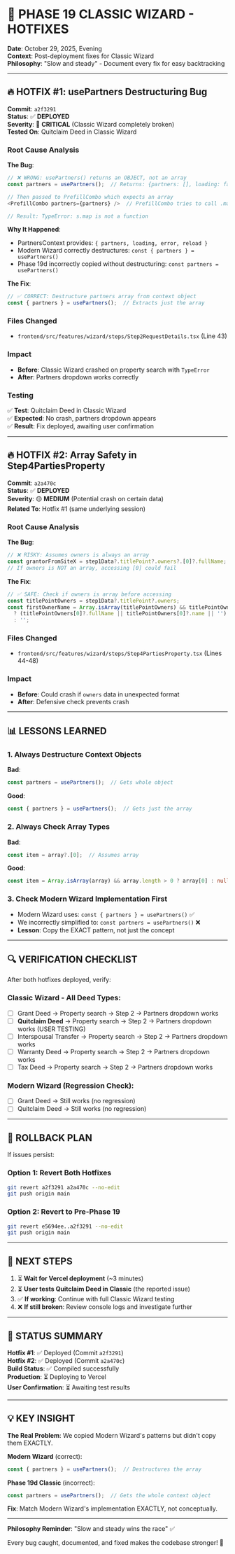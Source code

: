 # 🚨 PHASE 19 CLASSIC WIZARD - HOTFIXES

**Date**: October 29, 2025, Evening  
**Context**: Post-deployment fixes for Classic Wizard  
**Philosophy**: "Slow and steady" - Document every fix for easy backtracking

---

## 🔥 HOTFIX #1: usePartners Destructuring Bug

**Commit**: `a2f3291`  
**Status**: ✅ **DEPLOYED**  
**Severity**: 🔴 **CRITICAL** (Classic Wizard completely broken)  
**Tested On**: Quitclaim Deed in Classic Wizard

### Root Cause Analysis

**The Bug**:
```typescript
// ❌ WRONG: usePartners() returns an OBJECT, not an array
const partners = usePartners();  // Returns: {partners: [], loading: false, error: null, reload: fn}

// Then passed to PrefillCombo which expects an array
<PrefillCombo partners={partners} />  // PrefillCombo tries to call .map() on the OBJECT

// Result: TypeError: s.map is not a function
```

**Why It Happened**:
- PartnersContext provides: `{ partners, loading, error, reload }`
- Modern Wizard correctly destructures: `const { partners } = usePartners()`
- Phase 19d incorrectly copied without destructuring: `const partners = usePartners()`

**The Fix**:
```typescript
// ✅ CORRECT: Destructure partners array from context object
const { partners } = usePartners();  // Extracts just the array
```

### Files Changed
- `frontend/src/features/wizard/steps/Step2RequestDetails.tsx` (Line 43)

### Impact
- **Before**: Classic Wizard crashed on property search with `TypeError`
- **After**: Partners dropdown works correctly

### Testing
✅ **Test**: Quitclaim Deed in Classic Wizard  
✅ **Expected**: No crash, partners dropdown appears  
✅ **Result**: Fix deployed, awaiting user confirmation

---

## 🔥 HOTFIX #2: Array Safety in Step4PartiesProperty

**Commit**: `a2a470c`  
**Status**: ✅ **DEPLOYED**  
**Severity**: 🟡 **MEDIUM** (Potential crash on certain data)  
**Related To**: Hotfix #1 (same underlying session)

### Root Cause Analysis

**The Bug**:
```typescript
// ❌ RISKY: Assumes owners is always an array
const grantorFromSiteX = step1Data?.titlePoint?.owners?.[0]?.fullName;
// If owners is NOT an array, accessing [0] could fail
```

**The Fix**:
```typescript
// ✅ SAFE: Check if owners is array before accessing
const titlePointOwners = step1Data?.titlePoint?.owners;
const firstOwnerName = Array.isArray(titlePointOwners) && titlePointOwners.length > 0
  ? (titlePointOwners[0]?.fullName || titlePointOwners[0]?.name || '')
  : '';
```

### Files Changed
- `frontend/src/features/wizard/steps/Step4PartiesProperty.tsx` (Lines 44-48)

### Impact
- **Before**: Could crash if `owners` data in unexpected format
- **After**: Defensive check prevents crash

---

## 📊 LESSONS LEARNED

### 1. Always Destructure Context Objects
**Bad**:
```typescript
const partners = usePartners();  // Gets whole object
```

**Good**:
```typescript
const { partners } = usePartners();  // Gets just the array
```

### 2. Always Check Array Types
**Bad**:
```typescript
const item = array?.[0];  // Assumes array
```

**Good**:
```typescript
const item = Array.isArray(array) && array.length > 0 ? array[0] : null;
```

### 3. Check Modern Wizard Implementation First
- Modern Wizard uses: `const { partners } = usePartners()` ✅
- We incorrectly simplified to: `const partners = usePartners()` ❌
- **Lesson**: Copy the EXACT pattern, not just the concept

---

## 🔍 VERIFICATION CHECKLIST

After both hotfixes deployed, verify:

### Classic Wizard - All Deed Types:
- [ ] Grant Deed → Property search → Step 2 → Partners dropdown works
- [ ] **Quitclaim Deed** → Property search → Step 2 → Partners dropdown works (USER TESTING)
- [ ] Interspousal Transfer → Property search → Step 2 → Partners dropdown works
- [ ] Warranty Deed → Property search → Step 2 → Partners dropdown works
- [ ] Tax Deed → Property search → Step 2 → Partners dropdown works

### Modern Wizard (Regression Check):
- [ ] Grant Deed → Still works (no regression)
- [ ] Quitclaim Deed → Still works (no regression)

---

## 🔄 ROLLBACK PLAN

If issues persist:

### Option 1: Revert Both Hotfixes
```bash
git revert a2f3291 a2a470c --no-edit
git push origin main
```

### Option 2: Revert to Pre-Phase 19
```bash
git revert e5694ee..a2f3291 --no-edit
git push origin main
```

---

## 📝 NEXT STEPS

1. ⏳ **Wait for Vercel deployment** (~3 minutes)
2. ⏳ **User tests Quitclaim Deed in Classic** (the reported issue)
3. ✅ **If working**: Continue with full Classic Wizard testing
4. ❌ **If still broken**: Review console logs and investigate further

---

## 🎯 STATUS SUMMARY

**Hotfix #1**: ✅ Deployed (Commit `a2f3291`)  
**Hotfix #2**: ✅ Deployed (Commit `a2a470c`)  
**Build Status**: ✅ Compiled successfully  
**Production**: ⏳ Deploying to Vercel  
**User Confirmation**: ⏳ Awaiting test results

---

## 💡 KEY INSIGHT

**The Real Problem**: We copied Modern Wizard's patterns but didn't copy them EXACTLY.

**Modern Wizard** (correct):
```typescript
const { partners } = usePartners();  // Destructures the array
```

**Phase 19d Classic** (incorrect):
```typescript
const partners = usePartners();  // Gets the whole context object
```

**Fix**: Match Modern Wizard's implementation EXACTLY, not conceptually.

---

**Philosophy Reminder**: "Slow and steady wins the race" ✅

Every bug caught, documented, and fixed makes the codebase stronger! 💪

